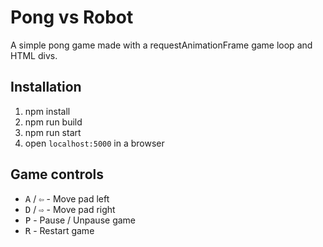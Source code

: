 # Pong vs Robot
A simple pong game made with a requestAnimationFrame game loop and HTML divs.

## Installation
1. npm install
2. npm run build
3. npm run start
4. open `localhost:5000` in a browser

## Game controls
* <kbd>A</kbd> / <kbd>⇦</kbd> - Move pad left
* <kbd>D</kbd> / <kbd>⇨</kbd> - Move pad right
* <kbd>P</kbd> - Pause / Unpause game
* <kbd>R</kbd> - Restart game
